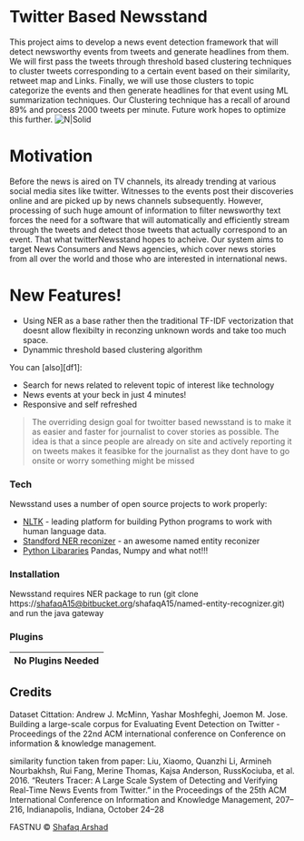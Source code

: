 # Twitter Based Newsstand
This project aims to develop a news event detection framework that will detect newsworthy events from tweets and generate headlines from them.  We will first pass the tweets through threshold based clustering techniques to cluster tweets corresponding to a certain event based on their similarity, retweet map and Links. Finally, we will use those clusters to topic categorize the events and then generate headlines for that event using ML summarization techniques. Our Clustering technique has a recall of around 89% and process 2000 tweets per minute. Future work hopes to optimize this further.
![N|Solid](https://assets.materialup.com/uploads/188ace2a-5833-4642-95a1-0238fcfbccf8/preview)
# Motivation
Before the news is aired on TV channels, its already trending at various social media sites like twitter. Witnesses to the events post their discoveries online and are picked up by news channels subsequently. However, processing of such huge amount of information to filter newsworthy text forces the need for a software that will automatically and efficiently stream through the tweets and detect those tweets that actually correspond to an event. That what twitterNewsstand hopes to acheive. Our system aims to target News Consumers and News agencies, which cover news stories from all over the world and those who are interested in international news.

# New Features!

  - Using NER as a base rather then the traditional TF-IDF vectorization that doesnt allow flexibilty in reconzing unknown words and take too much space.
 - Dynammic threshold based clustering algorithm


You can [also][df1]:
  - Search for news related to relevent topic of interest like technology
  - News events at your beck in just 4 minutes!
  - Responsive and self refreshed


> The overriding design goal for twoitter based newsstand 
> is to make it as easier and faster for journalist to cover stories
> as possible. The idea is that a
> since people are already on site and actively reporting it on tweets
> makes it feasibke for the journalist as they dont have to go onsite or worry something might be missed

### Tech

Newsstand uses a number of open source projects to work properly:

* [NLTK](df1)  - leading platform for building Python programs to work with human language data.
* [Standford NER reconizer](df1) - an awesome named entity reconizer 
* [Python Libararies](dill) Pandas, Numpy and what not!!!

### Installation

Newsstand requires NER package to run (git clone https://shafaqA15@bitbucket.org/shafaqA15/named-entity-recognizer.git) and run the java gateway

### Plugins


|No Plugins  Needed |
| ------ |


## Credits

Dataset Cittation:
Andrew J. McMinn, Yashar Moshfeghi, Joemon M. Jose. Building a large-scale 
corpus for Evaluating Event Detection on Twitter - Proceedings of the 22nd ACM
international conference on Conference on information & knowledge management.

similarity function taken from paper:
Liu, Xiaomo, Quanzhi Li, Armineh Nourbakhsh, Rui Fang, Merine Thomas, Kajsa Anderson, RussKociuba, et al. 2016.
“Reuters Tracer: A Large Scale System of Detecting and Verifying Real-Time News Events from Twitter.” in the Proceedings
of the 25th ACM International Conference on Information and Knowledge Management, 207–216, Indianapolis, Indiana, October 24–28


FASTNU © [Shafaq Arshad]()


